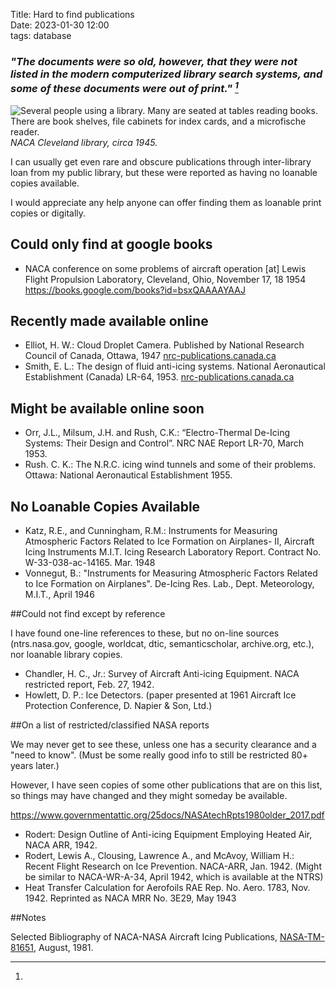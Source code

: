 Title: Hard to find publications  
Date: 2023-01-30 12:00  
tags: database  

### _"The documents were so old, however, that they were not listed in the modern computerized library search systems, and some of these documents were out of print." [^1]_  

![Several people using a library. 
Many are seated at tables reading books. 
There are book shelves, file cabinets for index cards, 
and a microfische reader.
](images/GRClibrary1945.png)  
_NACA Cleveland library, circa 1945._  

I can usually get even rare and obscure publications 
through inter-library loan from my public library, 
but these were reported as having no loanable copies available.  

I would appreciate any help anyone can offer 
finding them as loanable print copies or digitally.  

## Could only find at google books    

- NACA conference on some problems of aircraft operation [at] Lewis Flight Propulsion Laboratory, Cleveland, Ohio, November 17, 18 1954 https://books.google.com/books?id=bsxQAAAAYAAJ  

## Recently made available online  

- Elliot, H. W.: Cloud Droplet Camera. Published by National Research Council of Canada, Ottawa, 1947 [nrc-publications.canada.ca](https://nrc-publications.canada.ca/eng/view/object/?id=96afb7f7-b81c-4a3f-b754-3ee7d93e7233)    
- Smith, E. L.: The design of fluid anti-icing systems. National Aeronautical Establishment (Canada) LR-64, 1953. [nrc-publications.canada.ca](https://nrc-publications.canada.ca/eng/view/object/?id=f64c5521-eb28-4569-9ff6-32b038394078)    

## Might be available online soon  

- Orr, J.L., Milsum, J.H. and Rush, C.K.: “Electro-Thermal De-Icing Systems: Their Design and Control”. NRC NAE Report LR-70, March 1953.  
- Rush. C. K.: The N.R.C. icing wind tunnels and some of their problems. Ottawa: National Aeronautical Establishment 1955.  

## No Loanable Copies Available  

- Katz, R.E., and Cunningham, R.M.: Instruments for Measuring Atmospheric Factors Related to Ice Formation on Airplanes- II, Aircraft Icing Instruments M.I.T. Icing Research Laboratory Report. Contract No. W-33-038-ac-14165. Mar. 1948  
- Vonnegut, B.: "Instruments for Measuring Atmospheric Factors Related to Ice Formation on Airplanes". De-Icing Res. Lab., Dept. Meteorology, M.I.T., April 1946  

##Could not find except by reference    

I have found one-line references to these, but no on-line sources 
(ntrs.nasa.gov, google, worldcat, dtic, semanticscholar, archive.org, etc.), nor loanable library copies.  

- Chandler, H. C., Jr.: Survey of Aircraft Anti-icing Equipment. NACA restricted report, Feb. 27, 1942.  
- Howlett, D. P.: Ice Detectors. (paper presented at 1961 Aircraft Ice Protection Conference, D. Napier & Son, Ltd.)  

##On a list of restricted/classified NASA reports  

We may never get to see these, 
unless one has a security clearance and a "need to know".
(Must be some really good info to still be restricted 80+ years later.)  

However, I have seen copies of some other publications that are on this list, 
so things may have changed and they might someday be available.  

https://www.governmentattic.org/25docs/NASAtechRpts1980older_2017.pdf  

- Rodert: Design Outline of Anti-icing Equipment Employing Heated Air, NACA ARR, 1942.  
- Rodert, Lewis A., Clousing, Lawrence A., and McAvoy, William H.: Recent Flight Research on Ice Prevention. NACA-ARR, Jan. 1942. (Might be similar to NACA-WR-A-34, April 1942, which is available at the NTRS)  
- Heat Transfer Calculation for Aerofoils RAE Rep. No. Aero. 1783, Nov. 1942. Reprinted as NACA MRR No. 3E29, May 1943  

##Notes  

[^1]:
Selected Bibliography of NACA-NASA Aircraft Icing Publications, [NASA-TM-81651](https://ntrs.nasa.gov/citations/19820003180), August, 1981.    

